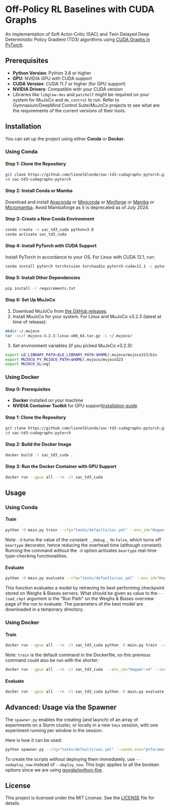# Off-Policy RL Baselines with CUDA Graphs 

An implementation of Soft Actor-Critic (SAC)
and Twin Delayed Deep Deterministic Policy Gradient (TD3) algorithms
using [CUDA Graphs in PyTorch](https://pytorch.org/blog/accelerating-pytorch-with-cuda-graphs/).

## Prerequisites

* __Python Version__: Python 3.8 or higher
* __GPU__: NVIDIA GPU with CUDA support
* __CUDA Version__: CUDA 11.7 or higher (for GPU support)
* __NVIDIA Drivers__: Compatible with your CUDA version
* Libraries like `libglew-dev` and `patchelf` might be required on your system for MuJoCo and
`dm_control` to run. Refer to Gymnasium/DeepMind Control Suite/MuJoCo projects to see what are
the requirements of the current versions of their tools.

## Installation

You can set up the project using either **Conda** or **Docker**.

### Using Conda


#### Step 1: Clone the Repository

```bash
git clone https://github.com/lionelblonde/sac-td3-cudagraphs-pytorch.git
cd sac-td3-cudagraphs-pytorch
```

#### Step 2: Install Conda or Mamba

Download and install
[Anaconda](https://docs.conda.io/projects/conda/en/stable/user-guide/getting-started.html)
or [Miniconda](https://docs.anaconda.com/miniconda/)
or [Miniforge](https://github.com/conda-forge/miniforge)
or [Mamba](https://mamba.readthedocs.io/en/latest/installation/mamba-installation.html)
or [Micromamba](https://mamba.readthedocs.io/en/latest/installation/micromamba-installation.html).
Avoid Mambaforge as it is deprecated as of July 2024.

#### Step 3: Create a New Conda Environment

```bash
conda create -n sac_td3_cuda python=3.8
conda activate sac_td3_cuda
```

#### Step 4: Install PyTorch with CUDA Support

Install PyTorch in accordance to your OS. For Linux with CUDA 12.1, run:
```bash
conda install pytorch torchvision torchaudio pytorch-cuda=12.1 -c pytorch -c nvidia
```

#### Step 5: Install Other Dependencies

```bash
pip install -r requirements.txt
```

#### Step 6: Set Up MuJoCo

1. Download MuJoCo from [the GitHub releases](https://github.com/google-deepmind/mujoco/releases).
2. Install MuJoCo for your system. For Linux and MuJoCo v3.2.3 (latest at time of release):
```bash
mkdir ~/.mujoco
tar -xvzf mujoco-3.2.3-linux-x86_64.tar.gz -C ~/.mujoco/
```
3. Set environment variables (if you picked MuJoCo v3.2.3):
```bash
export LD_LIBRARY_PATH=$LD_LIBRARY_PATH:$HOME/.mujoco/mujoco323/bin
export MUJOCO_PY_MUJOCO_PATH=$HOME/.mujoco/mujoco323
export MUJOCO_GL=egl
```

### Using Docker

#### Step 0: Prerequisites

* __Docker__ installed on your machine
* __NVIDIA Container Toolkit__ for GPU support[Installation guide](
https://docs.nvidia.com/datacenter/cloud-native/container-toolkit/latest/install-guide.html)

#### Step 1: Clone the Repository

```bash
git clone https://github.com/lionelblonde/sac-td3-cudagraphs-pytorch.git
cd sac-td3-cudagraphs-pytorch
```

#### Step 2: Build the Docker Image

```bash
docker build -t sac_td3_cuda .
```

#### Step 3: Run the Docker Container with GPU Support

```bash
docker run --gpus all --rm -it sac_td3_cuda
```

## Usage

### Using Conda

#### Train

```bash
python -O main.py train --cfg="tasks/defaults/sac.yml" --env_id="Hopper-v4" --seed=0
```

Note: `-O` turns the value of the constant `__debug__` to `False`, which turns off `beartype`
decorator, hence reducing the overhead time (although constant). Running the command without the
`-O` option activates `beartype` real-time type-checking functionalities.

#### Evaluate

```bash
python -O main.py evaluate --cfg="tasks/defaults/sac.yml" --env_id="Hopper-v4" --seed=0 --load_ckpt="wandb_run_path"
```
This function evaluates a model by retrieving its best performing checkpoint stored on Weighs & Biases servers.
What should be given as value to the `--load_ckpt` argument is the "Run Path" on the Weighs & Biases overview page
of the run to evaluate. The parameters of the best model are downloaded in a temporary directory.

### Using Docker

#### Train

```bash
docker run --gpus all --rm -it sac_td3_cuda python -O main.py train --cfg="tasks/defaults/sac.yml" --env_id="Hopper-v4" --seed=0
```

Note: `train` is the default command in the Dockerfile, so this previous command could also be run with the shorter:
```bash
docker run --gpus all --rm -it sac_td3_cuda  --env_id="Hopper-v4" --seed=0
```

#### Evaluate

```bash
docker run --gpus all --rm -it sac_td3_cuda python -O main.py evaluate --cfg="tasks/defaults/sac.yml" --env_id="Hopper-v4" --seed=0 --load_ckpt="wandb_run_path"
```

## Advanced: Usage via the Spawner

The `spawner.py` enables the creating (and launch) of an array of experiments on a Slurm cluster,
or locally in a new `tmux` session, with one experiment running per window in the session.

Here is how it can be used:

```bash
python spawner.py --cfg="tasks/defaults/sac.yml" --conda_env="ptfarama" --env_bundle="low" --deployment="slurm" --num_seeds=3 --caliber="long" --deploy_now
```

To create the scripts _without_ deploying them immediately, use `--nodeploy_now` instead of `--deploy_now`.
This logic applies to all the boolean options since we are using [google/python-fire](https://github.com/google/python-fire).

## License

This project is licensed under the MIT License. See the [LICENSE](./LICENSE) file for details.

